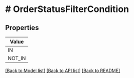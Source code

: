# # OrderStatusFilterCondition


## Properties 



| Value |
------------ | 
IN|&#39;IN&#39;
NOT_IN|&#39;NOT_IN&#39;

[[Back to Model list]](../../README.md#models) [[Back to API list]](../../README.md#endpoints) [[Back to README]](../../README.md)


